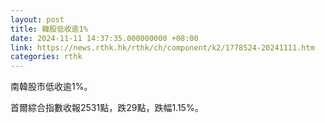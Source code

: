 ```yaml
---
layout: post
title: 韓股低收逾1%
date: 2024-11-11 14:37:35.000000000 +08:00
link: https://news.rthk.hk/rthk/ch/component/k2/1778524-20241111.htm
categories: rthk
---
```


南韓股市低收逾1%。

首爾綜合指數收報2531點，跌29點，跌幅1.15%。
